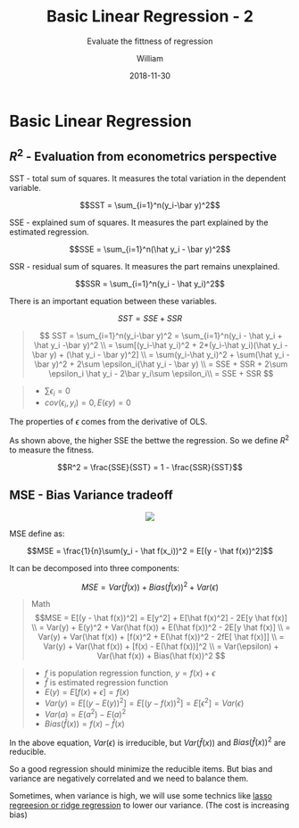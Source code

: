 ﻿---
layout:     post
title:      Basic Linear Regression - 2
subtitle:   Evaluate the fittness of regression
date:       2018-11-30
author:     William
header-img: img/post-bg-regression.jpg
catalog: true
tags:
    - Regression
    - Math
---
<script type="text/x-mathjax-config">
  MathJax.Hub.Config({
    tex2jax: { 
      inlineMath: [['$','$'], ['\\(','\\)']],
      processEscapes: true
    }
  });
  </script>
<script type="text/javascript" async
  src="https://cdnjs.cloudflare.com/ajax/libs/mathjax/2.7.5/MathJax.js?config=TeX-MML-AM_CHTML">
</script>

# Basic Linear Regression
## $R^2$ - Evaluation from econometrics perspective
SST - total sum of squares. It measures the total variation in the dependent variable.

$$SST = \sum_{i=1}^n(y_i-\bar y)^2$$

SSE - explained sum of squares. It measures the part explained by the estimated regression.

$$SSE = \sum_{i=1}^n(\hat y_i - \bar y)^2$$

SSR - residual sum of squares. It measures the part remains unexplained.

$$SSR = \sum_{i=1}^n(y_i - \hat y_i)^2$$

There is an important equation between these variables.

$$SST = SSE + SSR$$

> $$ SST =  \sum_{i=1}^n(y_i-\bar y)^2 = \sum_{i=1}^n(y_i - \hat y_i + \hat y_i -\bar y)^2 \\ 
= \sum[(y_i-\hat y_i)^2 + 2*(y_i-\hat y_i)(\hat y_i - \bar y) + (\hat y_i - \bar y)^2] \\ 
= \sum(y_i-\hat y_i)^2 + \sum(\hat y_i - \bar y)^2 + 2\sum \epsilon_i(\hat y_i - \bar y) \\
= SSE + SSR + 2\sum \epsilon_i \hat y_i - 2\bar y_i\sum \epsilon_i\\
= SSE + SSR 
$$

> - $\sum \epsilon_i = 0$
> - $cov(\epsilon_i,y_i) =0, E(\epsilon y) = 0$

The properties of $\epsilon$ comes from the derivative of OLS.

As shown above, the higher SSE the bettwe the regression. So we define $R^2$ to measure the fitness.

$$R^2 = \frac{SSE}{SST} = 1 - \frac{SSR}{SST}$$

## MSE - Bias Variance tradeoff

<center><img src = 'http://ww1.sinaimg.cn/large/83d6b255ly1fxqgzqsgk7j20bk0b4jvc.jpg'/></center>

MSE define as:

$$MSE = \frac{1}{n}\sum(y_i - \hat f(x_i))^2 = E[(y - \hat f(x))^2]$$

It can be decomposed into three components:

$$ MSE = Var(\hat f(x)) + Bias(\hat f(x))^2 + Var(\epsilon)$$

> Math
> $$MSE = E[(y - \hat f(x))^2] = E[y^2] + E[\hat f(x)^2] - 2E[y \hat f(x)] \\
  = Var(y) + E(y)^2 + Var(\hat f(x)) + E(\hat f(x))^2 - 2E[y \hat f(x)] \\
  = Var(y) + Var(\hat f(x)) + [f(x)^2 + E(\hat f(x))^2 - 2fE[ \hat f(x)]] \\
  = Var(y) + Var(\hat f(x)) + [f(x) - E(\hat f(x))]^2 \\
  = Var(\epsilon) + Var(\hat f(x)) + Bias(\hat f(x))^2
  $$
  
> - $f$ is population regression function, $y = f(x) + \epsilon$
> - $\hat f$ is estimated regression function
> - $E(y) = E[f(x) + \epsilon] = f(x)$
> - $Var(y) = E[(y-E(y))^2] = E[(y-f(x))^2] = E[\epsilon^2] = Var(\epsilon)$
> - $Var(a) = E(a^2) - E(a)^2$
> - $Bias(\hat f(x)) = f(x) - \hat f(x)$

In the above equation, $Var(\epsilon)$ is irreducible, but $Var(\hat f(x))$ and $Bias(\hat f(x))^2$ are reducible.

So a good regression should minimize the reducible items. But bias and variance are negatively correlated and we need to balance them.

Sometimes, when variance is high, we will use some technics like [lasso regreesion or ridge regression]() to lower our variance. (The cost is increasing bias)







